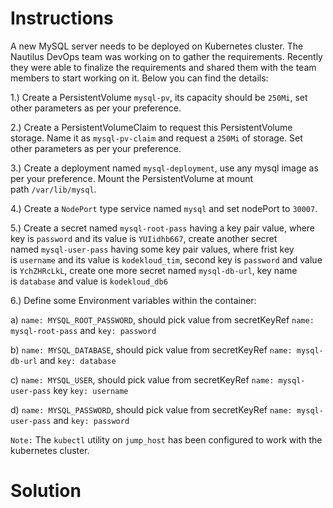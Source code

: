 # Instructions

A new MySQL server needs to be deployed on Kubernetes cluster. The Nautilus DevOps team was working on to gather the requirements. Recently they were able to finalize the requirements and shared them with the team members to start working on it. Below you can find the details:

1.) Create a PersistentVolume `mysql-pv`, its capacity should be `250Mi`, set other parameters as per your preference.

2.) Create a PersistentVolumeClaim to request this PersistentVolume storage. Name it as `mysql-pv-claim` and request a `250Mi` of storage. Set other parameters as per your preference.

3.) Create a deployment named `mysql-deployment`, use any mysql image as per your preference. Mount the PersistentVolume at mount path `/var/lib/mysql`.

4.) Create a `NodePort` type service named `mysql` and set nodePort to `30007`.

5.) Create a secret named `mysql-root-pass` having a key pair value, where key is `password` and its value is `YUIidhb667`, create another secret named `mysql-user-pass` having some key pair values, where frist key is `username` and its value is `kodekloud_tim`, second key is `password` and value is `YchZHRcLkL`, create one more secret named `mysql-db-url`, key name is `database` and value is `kodekloud_db6`

6.) Define some Environment variables within the container:

a) `name: MYSQL_ROOT_PASSWORD`, should pick value from secretKeyRef `name: mysql-root-pass` and `key: password`

b) `name: MYSQL_DATABASE`, should pick value from secretKeyRef `name: mysql-db-url` and `key: database`

c) `name: MYSQL_USER`, should pick value from secretKeyRef `name: mysql-user-pass` key `key: username`

d) `name: MYSQL_PASSWORD`, should pick value from secretKeyRef `name: mysql-user-pass` and `key: password`

`Note:` The `kubectl` utility on `jump_host` has been configured to work with the kubernetes cluster.

# Solution
